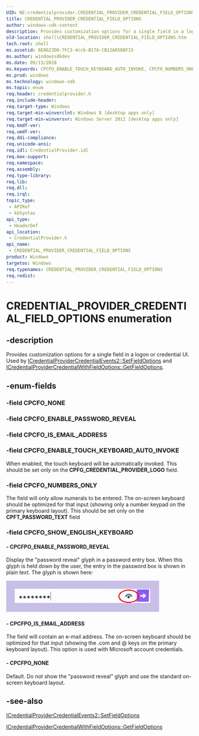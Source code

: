 ```yaml
---
UID: NE:credentialprovider.CREDENTIAL_PROVIDER_CREDENTIAL_FIELD_OPTIONS
title: CREDENTIAL_PROVIDER_CREDENTIAL_FIELD_OPTIONS
author: windows-sdk-content
description: Provides customization options for a single field in a logon or credential UI.
old-location: shell\CREDENTIAL_PROVIDER_CREDENTIAL_FIELD_OPTIONS.htm
tech.root: shell
ms.assetid: 6E8623D0-7FC3-4ccb-B17A-CB12A0508F15
ms.author: windowssdkdev
ms.date: 09/13/2018
ms.keywords: CPCFO_ENABLE_TOUCH_KEYBOARD_AUTO_INVOKE, CPCFO_NUMBERS_ONLY, CPCFPO_ENABLE_PASSWORD_REVEAL, CPCFPO_IS_EMAIL_ADDRESS, CPCFPO_NONE, CREDENTIAL_PROVIDER_CREDENTIAL_FIELD_OPTIONS, CREDENTIAL_PROVIDER_CREDENTIAL_FIELD_OPTIONS enumeration [Windows Shell], credentialprovider/CPCFO_ENABLE_TOUCH_KEYBOARD_AUTO_INVOKE, credentialprovider/CPCFO_NUMBERS_ONLY, credentialprovider/CPCFPO_ENABLE_PASSWORD_REVEAL, credentialprovider/CPCFPO_IS_EMAIL_ADDRESS, credentialprovider/CPCFPO_NONE, credentialprovider/CREDENTIAL_PROVIDER_CREDENTIAL_FIELD_OPTIONS, shell.CREDENTIAL_PROVIDER_CREDENTIAL_FIELD_OPTIONS, shell.CREDENTIAL_PROVIDER_USER_ENUM
ms.prod: windows
ms.technology: windows-sdk
ms.topic: enum
req.header: credentialprovider.h
req.include-header: 
req.target-type: Windows
req.target-min-winverclnt: Windows 8 [desktop apps only]
req.target-min-winversvr: Windows Server 2012 [desktop apps only]
req.kmdf-ver: 
req.umdf-ver: 
req.ddi-compliance: 
req.unicode-ansi: 
req.idl: CredentialProvider.idl
req.max-support: 
req.namespace: 
req.assembly: 
req.type-library: 
req.lib: 
req.dll: 
req.irql: 
topic_type:
 - APIRef
 - kbSyntax
api_type:
 - HeaderDef
api_location:
 - CredentialProvider.h
api_name:
 - CREDENTIAL_PROVIDER_CREDENTIAL_FIELD_OPTIONS
product: Windows
targetos: Windows
req.typenames: CREDENTIAL_PROVIDER_CREDENTIAL_FIELD_OPTIONS
req.redist: 
---
```


# CREDENTIAL_PROVIDER_CREDENTIAL_FIELD_OPTIONS enumeration


## -description


Provides customization options for a single field in a logon or credential UI. Used by <a href="https://msdn.microsoft.com/5507E8DE-5746-4031-900B-3EF5C97BC2EE">ICredentialProviderCredentialEvents2::SetFieldOptions</a> and <a href="https://msdn.microsoft.com/DE5E6F0E-F4FD-43ce-A1EB-F45C04C85239">ICredentialProviderCredentialWithFieldOptions::GetFieldOptions</a>.


## -enum-fields




### -field CPCFO_NONE


### -field CPCFO_ENABLE_PASSWORD_REVEAL


### -field CPCFO_IS_EMAIL_ADDRESS


### -field CPCFO_ENABLE_TOUCH_KEYBOARD_AUTO_INVOKE

When enabled, the touch keyboard will be automatically invoked. This should be set only on the <b>CPFG_CREDENTIAL_PROVIDER_LOGO</b> field.


### -field CPCFO_NUMBERS_ONLY

The field will only allow numerals to be entered. The on-screen keyboard should be optimized for that input (showing only a number keypad on the primary keyboard layout). This should be set only on the <b>CPFT_PASSWORD_TEXT</b> field 


### -field CPCFO_SHOW_ENGLISH_KEYBOARD




#### - CPCFPO_ENABLE_PASSWORD_REVEAL

Display the "password reveal" glyph in a password entry box. When this glyph is held down by the user, the entry in the password box is shown in plain text. The glyph is shown here:

                        

<img alt="Password reveal glyph" src="images/PasswordReveal.png"/>


#### - CPCFPO_IS_EMAIL_ADDRESS

The field will contain an e-mail address. The on-screen keyboard should be optimized for that input (showing the .com and @ keys on the primary keyboard layout). This option is used with Microsoft account credentials.


#### - CPCFPO_NONE

Default. Do not show the "password reveal" glyph and use the standard on-screen keyboard layout.


## -see-also




<a href="https://msdn.microsoft.com/5507E8DE-5746-4031-900B-3EF5C97BC2EE">ICredentialProviderCredentialEvents2::SetFieldOptions</a>



<a href="https://msdn.microsoft.com/DE5E6F0E-F4FD-43ce-A1EB-F45C04C85239">ICredentialProviderCredentialWithFieldOptions::GetFieldOptions</a>
 

 

